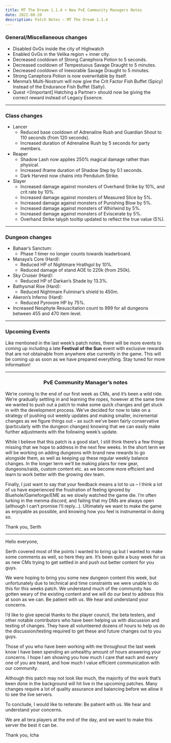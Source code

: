```yaml
---
title: MT The Dream 1.1.4 + New PvE Community Managers Notes
date: 2022-08-20
description: Patch Notes – MT The Dream 1.1.4
---
```


### General/Miscellaneous changes
- Disabled GvGs inside the city of Highwatch
- Enabled GvGs in the Velika region + inner city.
- Decreased cooldown of Strong Canephora Potion to 5 seconds.
- Decreased cooldown of Tempestuous Savage Draught to 5 minutes.
- Decreased cooldown of Inexorable Savage Draught to 5 minutes.
- Strong Canephora Potion is now overwritable by itself.
- Menma’s Multi-Nostrum will now give the Crit Factor Fish Buffet (Spicy) Instead of the Endurance Fish Buffet (Salty).
- Quest <[Important] Hatching a Partner> should now be giving the correct reward instead of Legacy Essence.

<hr/>

### Class changes
- Lancer
  - Reduced base cooldown of Adrenaline Rush and Guardian Shout to 110 seconds (from 120 seconds).
  - Increased duration of Adrenaline Rush by 5 seconds for party members.
- Reaper
  - Shadow Lash now applies 250% magical damage rather than physical.
  - Increased iframe duration of Shadow Step by 0.1 seconds.
  - Dark Harvest now chains into Pendulum Strike.
- Slayer
  - Increased damage against monsters of Overhand Strike by 10%, and crit rate by 10%.
  - Increased damage against monsters of Measured Slice by 5%.
  - Increased damage against monsters of Punishing Blow by 5%.
  - Increased damage against monsters of Whirlwind by 5%.
  - Increased damage against monsters of Eviscerate by 5%.
  - Overhand Strike talyph tooltip updated to reflect the true value (5%).

<hr/>

### Dungeon changes
- Bahaar’s Sanctum:
  - Phase 1 timer no longer counts towards leaderboard.
- Manaya’s Core (Hard):
  - Reduced HP of Nightmare Hrathgol by 10%.
  - Reduced damage of stand AOE to 220k (from 250k).
- Sky Cruiser (Hard):
  - Reduced HP of Darkan’s Shade by 13.3%.
- Bathysmal Rise (Hard):
  - Reduced Nightmare Fulminar’s shield to 450m.
- Akeron’s Inferno (Hard):
  - Reduced Pyrovore HP by 75%.
- Increased Neophyte Resuscitation count to 999 for all dungeons between 455 and 470 item level.

<hr/>

### Upcoming Events

Like mentioned in the last week’s patch notes, there will be more events to coming up including a late **Festival of the Sun** event with exclusive rewards that are not obtainable from anywhere else currently in the game. This will be coming up as soon as we have prepared everything. Stay tuned for more information!

<hr/>

<center>

### PvE Community Manager’s notes

</center>
We’re coming to the end of our first week as CMs, and it’s been a wild ride. We’re gradually settling in and learning the ropes, however at the same time we wanted to push out a patch to make some quick changes and get stuck in with the development process. We’ve decided for now to take on a strategy of pushing out weekly updates and making smaller, incremental changes as we figure things out – as such we’ve been fairly conservative (particularly with the dungeon changes) knowing that we can easily make further adjustments with the following week’s update.

While I believe that this patch is a good start, I still think there’s a few things missing that we hope to address in the next few weeks. In the short term we will be working on adding dungeons with brand new rewards to go alongside them, as well as keeping up these regular weekly balance changes. In the longer term we’ll be making plans for new gear, dungeons/raids, custom content etc. as we become more efficient and learn to work better with the growing dev team.

Finally, I just want to say that your feedback means a lot to us – I think a lot of us have experienced the frustration of feeling ignored by Bluehole/Gameforge/EME as we slowly watched the game die. I’m often lurking in the menma discord, and failing that my DMs are always open (although I can’t promise I’ll reply…). Ultimately we want to make the game as enjoyable as possible, and knowing how you feel is instrumental in doing so.

Thank you,
Serth

---

Hello everyone,

Serth covered most of the points I wanted to bring up but I wanted to make some comments as well, so here they are.
It’s been quite a busy week for us as new CMs trying to get settled in and push out better content for you guys.

We were hoping to bring you some new dungeon content this week, but unfortunately due to technical and time constraints we were unable to do this for this weeks patch. We understand much of the community has gotten weary of the existing content and we will do our best to address this at soon as we can.
Be patient with us. We hear and understand your concerns.

I’d like to give special thanks to the player council, the beta testers, and other notable contributors who have been helping us with discussion and testing of changes.
They have all volunteered dozens of hours to help us do the discussion/testing required to get these and future changes out to you guys.

Those of you who have been working with me throughout the last week know I have been spending an unhealthy amount of hours answering your concerns. I hope I am showing you how much I care that each and every one of you are heard, and how much I value efficient communication with our community.

Although this patch may not look like much, the majority of the work that’s been done in the background will hit live in the upcoming patches. Many changes require a lot of quality assurance and balancing before we allow it to see the live servers.

To conclude, I would like to reiterate: Be patient with us. We hear and understand your concerns.

We are all tera players at the end of the day, and we want to make this server the best it can be.

Thank you,
Icha